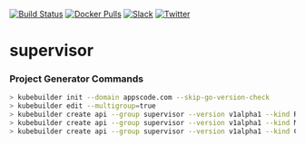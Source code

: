 [![Build Status](https://github.com/kubeops/supervisor/workflows/CI/badge.svg)](https://github.com/kubeops/supervisor/actions?workflow=CI)
[![Docker Pulls](https://img.shields.io/docker/pulls/appscode/supervisor.svg)](https://hub.docker.com/r/appscode/supervisor/)
[![Slack](https://shields.io/badge/Join_Slack-salck?color=4A154B&logo=slack)](https://slack.appscode.com)
[![Twitter](https://img.shields.io/twitter/follow/kubeops.svg?style=social&logo=twitter&label=Follow)](https://twitter.com/intent/follow?screen_name=Kubeops)

# supervisor

### Project Generator Commands

```bash
> kubebuilder init --domain appscode.com --skip-go-version-check
> kubebuilder edit --multigroup=true
> kubebuilder create api --group supervisor --version v1alpha1 --kind Recommendation
> kubebuilder create api --group supervisor --version v1alpha1 --kind MaintenanceWindow
> kubebuilder create api --group supervisor --version v1alpha1 --kind ClusterMaintenanceWindow --namespaced=false
```
